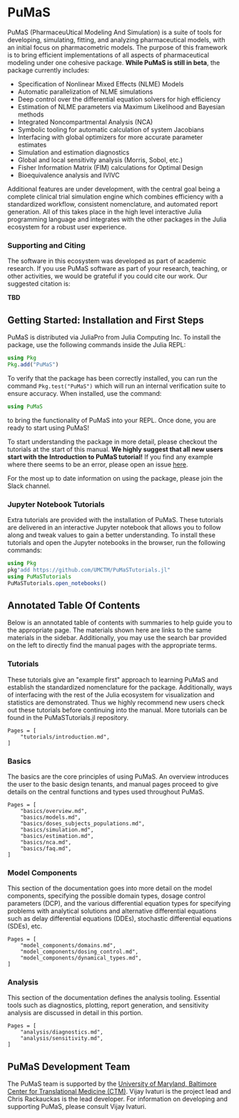 # PuMaS

PuMaS (PharmaceuUtical Modeling And Simulation) is a suite of tools for
developing, simulating, fitting, and analyzing pharmaceutical models, with an initial focus on
pharmacometric models. The purpose of this framework is to bring efficient implementations of all aspects
of pharmaceutical modeling under one cohesive package. **While PuMaS is still
in beta**, the package currently includes:

- Specification of Nonlinear Mixed Effects (NLME) Models
- Automatic parallelization of NLME simulations
- Deep control over the differential equation solvers for high efficiency
- Estimation of NLME parameters via Maximum Likelihood and Bayesian methods
- Integrated Noncompartmental Analysis (NCA)
- Symbolic tooling for automatic calculation of system Jacobians
- Interfacing with global optimizers for more accurate parameter estimates
- Simulation and estimation diagnostics
- Global and local sensitivity analysis (Morris, Sobol, etc.)
- Fisher Information Matrix (FIM) calculations for Optimal Design
- Bioequivalence analysis and IVIVC

Additional features are under development, with the central goal being a
complete clinical trial simulation engine which combines efficiency with a
standardized workflow, consistent nomenclature, and automated report generation.
All of this takes place in the high level interactive Julia programming language
and integrates with the other packages in the Julia ecosystem for a robust
user experience.

### Supporting and Citing

The software in this ecosystem was developed as part of academic research.
If you use PuMaS software as part of your research, teaching, or other activities,
we would be grateful if you could cite our work. Our suggested citation is:

**TBD**

## Getting Started: Installation and First Steps

PuMaS is distributed via JuliaPro from Julia Computing Inc. To install the package,
use the following commands inside the Julia REPL:

```julia
using Pkg
Pkg.add("PuMaS")
```

To verify that the package has been correctly installed, you can run the command
`Pkg.test("PuMaS")` which will run an internal verification suite to ensure
accuracy. When installed, use the command:

```julia
using PuMaS
```

to bring the functionality of PuMaS into your REPL. Once done, you are ready
to start using PuMaS!

To start understanding the package in more detail, please checkout the tutorials
at the start of this manual. **We highly suggest that all new users start with
the Introduction to PuMaS tutorial!** If you find any example where there seems
to be an error, please open an issue [here]().

For the most up to date information on using the package, please join the Slack channel.

### Jupyter Notebook Tutorials

Extra tutorials are provided with the installation of PuMaS. These tutorials
are delivered in an interactive Jupyter notebook that allows you to follow
along and tweak values to gain a better understanding. To install these
tutorials and open the Jupyter notebooks in the browser, run the following
commands:

```julia
using Pkg
pkg"add https://github.com/UMCTM/PuMaSTutorials.jl"
using PuMaSTutorials
PuMaSTutorials.open_notebooks()
```

## Annotated Table Of Contents

Below is an annotated table of contents with summaries to help guide you to the
appropriate page. The materials shown here are links to the same materials
in the sidebar. Additionally, you may use the search bar provided on the left
to directly find the manual pages with the appropriate terms.

### Tutorials

These tutorials give an "example first" approach to learning PuMaS and establish
the standardized nomenclature for the package. Additionally, ways of interfacing
with the rest of the Julia ecosystem for visualization and statistics are
demonstrated. Thus we highly recommend new users check out these tutorials
before continuing into the manual. More tutorials can be found in the
PuMaSTutorials.jl repository.

```@contents
Pages = [
    "tutorials/introduction.md",
]
```

### Basics

The basics are the core principles of using PuMaS. An overview introduces the
user to the basic design tenants, and manual pages proceed to give details on
the central functions and types used throughout PuMaS.

```@contents
Pages = [
    "basics/overview.md",
    "basics/models.md",
    "basics/doses_subjects_populations.md",
    "basics/simulation.md",
    "basics/estimation.md",
    "basics/nca.md",
    "basics/faq.md",
]
```

### Model Components

This section of the documentation goes into more detail on the model components,
specifying the possible domain types, dosage control parameters (DCP), and
the various differential equation types for specifying problems with
analytical solutions and alternative differential equations such as delay
differential equations (DDEs), stochastic differential equations (SDEs), etc.

```@contents
Pages = [
    "model_components/domains.md",
    "model_components/dosing_control.md",
    "model_components/dynamical_types.md",
]
```

### Analysis

This section of the documentation defines the analysis tooling. Essential
tools such as diagnostics, plotting, report generation, and sensitivity
analysis are discussed in detail in this portion.

```@contents
Pages = [
    "analysis/diagnostics.md",
    "analysis/sensitivity.md",
]
```

## PuMaS Development Team

The PuMaS team is supported by the
[University of Maryland, Baltimore Center for Translational Medicine (CTM)](https://www.pharmacy.umaryland.edu/centers/ctm/).
Vijay Ivaturi is the project lead and Chris Rackauckas is the lead developer.
For information on developing and supporting PuMaS, please consult Vijay Ivaturi.
